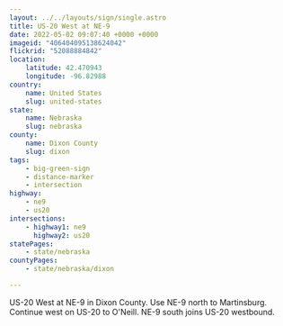 ```yaml
---
layout: ../../layouts/sign/single.astro
title: US-20 West at NE-9
date: 2022-05-02 09:07:40 +0000 +0000
imageid: "406404095138624042"
flickrid: "52088884842"
location:
    latitude: 42.470943
    longitude: -96.82988
country:
    name: United States
    slug: united-states
state:
    name: Nebraska
    slug: nebraska
county:
    name: Dixon County
    slug: dixon
tags:
    - big-green-sign
    - distance-marker
    - intersection
highway:
    - ne9
    - us20
intersections:
    - highway1: ne9
      highway2: us20
statePages:
    - state/nebraska
countyPages:
    - state/nebraska/dixon

---
```

US-20 West at NE-9 in Dixon County.  Use NE-9 north to Martinsburg.  Continue west on US-20 to O'Neill.  NE-9 south joins US-20 westbound.